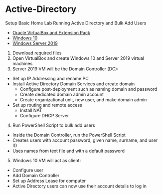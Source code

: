 # Active-Directory
Setup Basic Home Lab Running Active Directory and Bulk Add Users
- [Oracle VirtualBox and Extension Pack](https://www.virtualbox.org/wiki/Downloads)
- [Windows 10](https://www.microsoft.com/en-us/software-download/windows10)
- [Windows Server 2019](https://www.microsoft.com/en-us/evalcenter/download-windows-server-2019)

1. Download required files
2. Open VirtualBox and create Windows 10 and Server 2019 virtual machines
3. Server 2019 VM will be the Domain Controller (DC):
  - Set up IP Addressing and rename PC
  - Install Active Directory Domain Services and create domain
    - Configure post-deployment such as naming domain and password
    - Create dedicated domain admin account
    - Create organizational unit, new user, and make domain admin
  - Set up routing and remote access
    - Install NAT
    - Configure DHCP Server
4. Run PowerShell Script to bulk add users
  - Inside the Domain Controller, run the PowerShell Script
  - Creates users with account password, given name, surname, and user ID
  - Uses names from text file and with a default password
5. Windows 10 VM will act as client:
  - Configure user
  - Add Domain Controller
  - Set up Address Lease for computer
  - Active Directory users can now use their account details to log in


